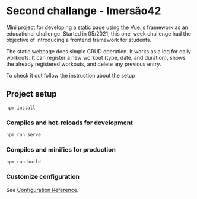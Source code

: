 # Second challange - Imersão42

Mini project for developing a static page using the Vue.js framework as an educational challenge. Started in 05/2021, this one-week challenge had the objective of introducing a frontend framework for students.

The static webpage does simple CRUD operation. It works as a log for daily workouts. It can register a new workout (type, date, and duration), shows the already registered workouts, and delete any previous entry.

To check it out follow the instruction about the setup

## Project setup
```
npm install
```

### Compiles and hot-reloads for development
```
npm run serve
```

### Compiles and minifies for production
```
npm run build
```

### Customize configuration
See [Configuration Reference](https://cli.vuejs.org/config/).
